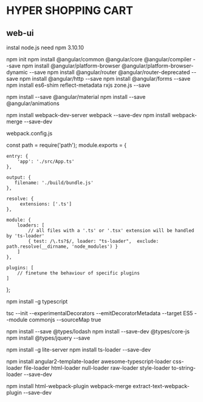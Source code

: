 # HYPER SHOPPING CART

## web-ui

instal node.js
need npm 3.10.10

npm init
npm install @angular/common @angular/core @angular/compiler --save
npm install @angular/platform-browser @angular/platform-browser-dynamic --save
npm install @angular/router @angular/router-deprecated --save
npm install @angular/http --save
npm install @angular/forms --save
npm install es6-shim reflect-metadata rxjs zone.js --save

npm install --save @angular/material
npm install --save @angular/animations


npm install webpack-dev-server webpack --save-dev
npm install webpack-merge --save-dev

webpack.config.js

const path = require('path');
module.exports = {

    entry: {
        'app': './src/App.ts'
    },

    output: {
       filename: './build/bundle.js'
    },

    resolve: {
         extensions: ['.ts']
    },

    module: {
        loaders: [
            // all files with a '.ts' or '.tsx' extension will be handled by 'ts-loader'
            { test: /\.ts?$/, loader: "ts-loader",  exclude: path.resolve(__dirname, 'node_modules') }
        ]
    },

    plugins: [
		// finetune the behaviour of specific plugins
    ]
}; 

npm install -g typescript

tsc --init --experimentalDecorators --emitDecoratorMetadata --target ES5 --module commonjs --sourceMap true

npm install --save @types/lodash
npm install --save-dev @types/core-js
npm install @types/jquery --save

npm install -g lite-server
npm install ts-loader --save-dev

npm install angular2-template-loader awesome-typescript-loader css-loader file-loader html-loader null-loader raw-loader style-loader to-string-loader --save-dev


npm install html-webpack-plugin webpack-merge extract-text-webpack-plugin --save-dev